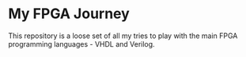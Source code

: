 # My FPGA Journey

This repository is a loose set of all my tries to play with the main FPGA programming languages - VHDL and Verilog.